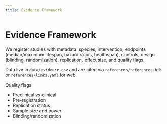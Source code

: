 ```yaml
---
title: Evidence Framework
---
```


# Evidence Framework

We register studies with metadata: species, intervention, endpoints (median/maximum lifespan, hazard ratios, healthspan), controls, design (blinding, randomization), replication, effect size, and quality flags.

Data live in `data/evidence.csv` and are cited via `references/references.bib` or `references/links.yaml` for web.

Quality flags:

- Preclinical vs clinical
- Pre-registration
- Replication status
- Sample size and power
- Blinding/randomization

